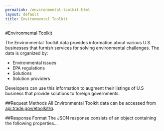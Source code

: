 ```yaml
---
permalink: /environmental-toolkit.html
layout: default
title: Environmental Toolkit
---
```


#Environmental Toolkit

The Environmental Toolkit data provides information about various U.S. businesses that furnish services for solving environmental challenges.  The data is organized by:
* Environmental issues
* EPA regulations
* Solutions
* Solution providers
 
Developers can use this information to augment their listings of U.S business that provide solutions to foreign governments.

##Request Methods
All Environmental Toolkit data can be accessed from [api.trade.gov/etoolkit/q](/data/environmental_toolkit.json).

##Response Format
The JSON response consists of an object containing the following properties...
